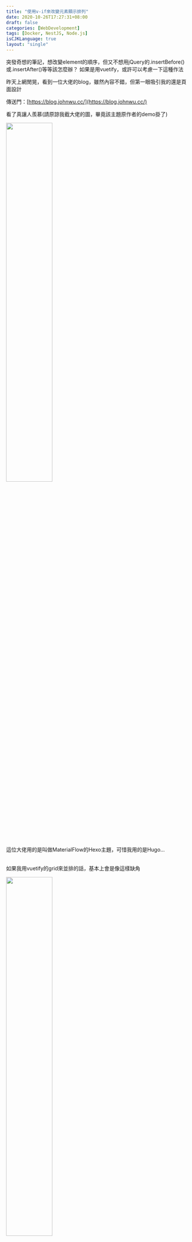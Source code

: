 ```yaml
---
title: "使用v-if來改變元素顯示排列"
date: 2020-10-26T17:27:31+08:00
draft: false
categories: [WebDevelopment]
tags: [Docker, NestJS, Node.js]
isCJKLanguage: true
layout: "single"
---
```

突發奇想的筆記，想改變element的順序，但又不想用jQuery的.insertBefore()或.insertAfter()等等該怎麼辦？
如果是用vuetify，或許可以考慮一下這種作法



<!--more-->
昨天上網閒晃，看到一位大佬的blog，雖然內容不錯，但第一眼吸引我的還是頁面設計
  
傳送門：[https://blog.johnwu.cc/](https://blog.johnwu.cc/)
  
看了真讓人羨慕(請原諒我截大佬的圖，畢竟該主題原作者的demo掛了)

<img width="50%" src="2.png">

這位大佬用的是叫做MaterialFlow的Hexo主題，可惜我用的是Hugo…
<br></br>

如果我用vuetify的grid來並排的話，基本上會是像這樣缺角

<img width="50%" src="1.png">

<br></br>

而這個主題還是RWD！嗯…就覺得該模仿一下了


### 開始動手！！
<br></br>
  
首先，現在的的狀態是這樣

<img width="50%" src="3.png">

1 row 4 column格線切好好很漂亮，但沒辦法用css的方式把card往上切齊
<br></br>

所以勢必要變成一個1 row 2 column

<img width="50%" src="4.png">

<br></br>
但到了breakpoint順序就變這樣了

<img width="50%" src="5.png">

說好的1234呢(崩潰

<br></br>
如此一來勢必要操作一下DOM，來強制改變順序，拿大佬的blog示範

<img width="50%" src="1.gif">

果不其然…
<br></br>

如果直接對element動手的話老實說也很麻煩，但在不放棄SPA的情況下，只好用土方法了，也就是將vuerify的breakpoint作為條件
```html {hl_lines}
<v-row>
    <v-col cols="6" xs="12">

        <div v-if="$vuetify.breakpoint.xs">
            <div v-for="(item, i) in displayPosts" :key="i">
                    ...
            </div>
        </div>

        <div v-else>
            <div v-for="(item, i) in displayPosts" :key="i" v-if="i % 2 === 0">
                    ...
            </div>
        </div>

    </v-col>

        <v-col cols="6" xs="12">

        <div v-if="!$vuetify.breakpoint.xs">
            <div v-for="(item, i) in displayPosts" :key="i" v-if="i % 2 === 1">
                    ...
            </div>
        </div>

    </v-col>
</v-row>

```
<br></br>

下列是一個簡易的demo

<iframe height="265" style="width: 100%;" scrolling="no" title="grid demo" src="https://codepen.io/aergfaerfaerg/embed/NWrjqNd?height=265&theme-id=light&default-tab=html,result" frameborder="no" loading="lazy" allowtransparency="true" allowfullscreen="true">
  See the Pen <a href='https://codepen.io/aergfaerfaerg/pen/NWrjqNd'>grid demo</a> by rgsergreg
  (<a href='https://codepen.io/aergfaerfaerg'>@aergfaerfaerg</a>) on <a href='https://codepen.io'>CodePen</a>.
</iframe>

<br></br>

這麼一來我也有這樣子的主頁啦

<img width="50%" src="6.png">
  
總之…layout出來的結果差不多應該就沒問題了吧…？